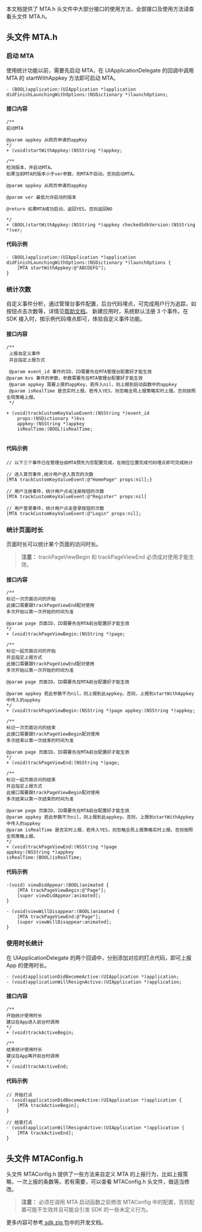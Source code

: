 本文档提供了 MTA.h 头文件中大部分接口的使用方法，全部接口及使用方法请查看头文件 MTA.h。

## 头文件 MTA.h
### 启动 MTA
使用统计功能以前，需要先启动 MTA，在 UIApplicationDelegate 的回调中调用 MTA 的 startWithAppkey 方法即可启动 MTA。

```
- (BOOL)application:(UIApplication *)application
didFinishLaunchingWithOptions:(NSDictionary *)launchOptions;
```
#### 接口内容

```
/**
启动MTA

@param appkey 从网页申请的appKey
*/
+ (void)startWithAppkey:(NSString *)appkey;

/**
检测版本，并启动MTA。
如果当前MTA的版本小于ver参数，则MTA不启动。否则启动MTA。

@param appkey 从网页申请的appKey

@param ver 最低允许启动的版本

@return 如果MTA成功启动，返回YES，否则返回NO

*/
+ (BOOL)startWithAppkey:(NSString *)appkey checkedSdkVersion:(NSString *)ver;
```

#### 代码示例

```
- (BOOL)application:(UIApplication *)application
didFinishLaunchingWithOptions:(NSDictionary *)launchOptions {
    [MTA startWithAppkey:@"ABCDEFG"];
}
```
### 统计次数
自定义事件分析，通过管理台事件配置，后台代码埋点，可完成用户行为追踪，如按钮点击次数等，详情见[帮助文档](/document/product/549/13059)。
新建应用时，系统默认注册 3 个事件。在 SDK 接入时，按示例代码埋点即可，体验自定义事件功能。

#### 接口内容
```
/**
 上报自定义事件
 并且指定上报方式

 @param event_id 事件的ID，ID需要先在MTA管理台配置好才能生效
@param kvs 事件的参数，参数需要先在MTA管理台配置好才能生效
 @param appkey 需要上报的appKey，若传入nil，则上报到启动函数中的appkey
 @param isRealTime 是否实时上报，若传入YES，则忽略全局上报策略实时上报。否则按照全局策略上报。
 */

+ (void)trackCustomKeyValueEvent:(NSString *)event_id
    props:(NSDictionary *)kvs
    appkey:(NSString *)appkey
    isRealTime:(BOOL)isRealTime;
    
```
#### 代码示例
```
// 以下三个事件已在管理台由MTA预先为您配置完成，在相应位置完成代码埋点即可完成统计

// 进入首页事件,统计用户进入首页的次数
[MTA trackCustomKeyValueEvent:@"HomePage" props:nil];}

// 用户注册事件，统计用户点击注册按钮的次数
[MTA trackCustomKeyValueEvent:@"Register" props:nil]

// 用户登录事件，统计用户点击登录按钮的次数
[MTA trackCustomKeyValueEvent:@"Login" props:nil];

```


### 统计页面时长
页面时长可以统计某个页面的访问时长。
>**注意：**
>trackPageViewBegin 和 trackPageViewEnd 必须成对使用才能生效。

#### 接口内容

```
/**
标记一次页面访问的开始
此接口需要跟trackPageViewEnd配对使用
多次开始以第一次开始的时间为准

@param page 页面ID，ID需要先在MTA前台配置好才能生效
*/
+ (void)trackPageViewBegin:(NSString *)page;

/**
标记一起页面访问的开始
并且指定上报方式
此接口需要跟trackPageViewEnd配对使用
多次开始以第一次开始的时间为准

@param page 页面ID，ID需要先在MTA前台配置好才能生效

@param appkey 若此参数不为nil，则上报到此appkey。否则，上报到startWithAppkey中传入的appkey
*/
+ (void)trackPageViewBegin:(NSString *)page appkey:(NSString *)appkey;

/**
标记一次页面访问的结束
此接口需要跟trackPageViewBegin配对使用
多次结束以第一次结束的时间为准

@param page 页面ID，ID需要先在MTA前台配置好才能生效
*/
+ (void)trackPageViewEnd:(NSString *)page;

/**
标记一起页面访问的结束
并且指定上报方式
此接口需要跟trackPageViewBegin配对使用
多次结束以第一次结束的时间为准

@param page 页面ID，ID需要先在MTA前台配置好才能生效
@param appkey 若此参数不为nil，则上报到此appkey。否则，上报到startWithAppkey中传入的appkey
@param isRealTime 是否实时上报，若传入YES，则忽略全局上报策略实时上报。否则按照全局策略上报。
*/
+ (void)trackPageViewEnd:(NSString *)page
appkey:(NSString *)appkey
isRealTime:(BOOL)isRealTime;
```

#### 代码示例

```
-(void) viewDidAppear:(BOOL)animated {
    [MTA trackPageViewBegin:@"Page"];
    [super viewDidAppear:animated];
}

- (void)viewWillDisappear:(BOOL)animated {
    [MTA trackPageViewEnd:@"Page"];
    [super viewWillDisappear:animated];
}
```


### 使用时长统计
在 UIApplicationDelegate 的两个回调中，分别添加对应的打点代码，即可上报 App 的使用时长。

```
- (void)applicationDidBecomeActive:(UIApplication *)application;
- (void)applicationWillResignActive:(UIApplication *)application;
```
#### 接口内容

```
/**
开始统计使用时长
建议在App进入前台时调用
*/
+ (void)trackActiveBegin;

/**
结束统计使用时长
建议在App离开前台时调用
*/
+ (void)trackActiveEnd;
```

#### 代码示例

```
// 开始打点
- (void)applicationDidBecomeActive:(UIApplication *)application {
    [MTA trackActiveBegin];
}

// 结束打点
- (void)applicationWillResignActive:(UIApplication *)application {
    [MTA trackActiveEnd];
}
```

## 头文件 MTAConfig.h
头文件 MTAConfig.h 提供了一些方法来自定义 MTA 的上报行为，比如上报策略，一次上报的条数等。若有需要，可以查看 MTAConfig.h 头文件，做适当修改。
>**注意：**
>必须在调用 MTA 启动函数之前修改 MTAConfig 中的配置，否则配置可能不生效并且可能会引发 SDK 的一些未定义行为。

更多内容可参考[ sdk zip ](http://mta.qq.com/mta/resource/download/sdk/mta-ios-stats-sdk-2.1.2.zip)包中的开发文档。
